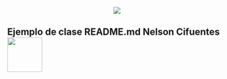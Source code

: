 <p align="center">
  <img src="https://github.com/thompsonemerson/thompsonemerson/raw/master/cover-thompson.png" />
</p>
<h2> Ejemplo de clase README.md Nelson Cifuentes <img src="https://media.giphy.com/media/DgAxqbikwkwf9kuHIs/giphy.gif" width="80"></h2>

